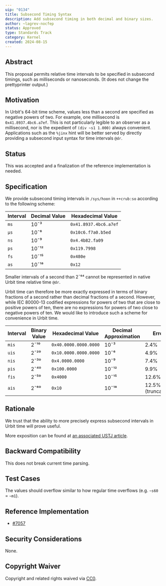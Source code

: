 ```yaml
---
uip: "0134"
title: Subsecond Timing Syntax
description: Add subsecond timing in both decimal and binary sizes.
author: ~lagrev-nocfep
status: Approved
type: Standards Track
category: Kernel
created: 2024-08-15
---
```


## Abstract

This proposal permits relative time intervals to be specified in subsecond timings, such as milliseconds or nanoseconds.  (It does not change the prettyprinter output.)

## Motivation

In Urbit's 64-bit time scheme, values less than a second are specified as negative powers of two.  For example, one millisecond is `0x41.8937.4bc6.a7ef`.  This is not particularly legible to an observer as a millisecond, nor is the expedient of `(div ~s1 1.000)` always convenient.  Applications such as the `%jinx` hint will be better served by directly providing a subsecond input syntax for time intervals `@dr`.

## Status
This was accepted and a finalization of the reference implementation is needed.

## Specification

We provide subsecond timing intervals in `/sys/hoon` in `++crub:so` according to the following scheme:

| Interval | Decimal Value | Hexadecimal Value |
| -------- | ------------- | ----------------- |
| `ms`     | 10¯³          | `0x41.8937.4bc6.a7ef` |
| `µs`     | 10¯⁶          | `0x10c6.f7a0.b5ed` |
| `ns`     | 10¯⁹          | `0x4.4b82.fa09` |
| `ps`     | 10¯¹²          | `0x119.7998` |
| `fs`     | 10¯¹⁵          | `0x480e` |
| `as`     | 10¯¹⁸          | `0x12` |

Smaller intervals of a second than 2¯⁶⁴ cannot be represented in native Urbit time relative time `@dr`.

Urbit time can therefore be more exactly expressed in terms of binary fractions of a second rather than decimal fractions of a second.  However, while IEC 80000-13 codified expressions for powers of two that are close to positive powers of ten, there are no expressions for powers of two close to negative powers of ten.  We would like to introduce such a scheme for convenience in Urbit time.

| Interval | Binary Value | Hexadecimal Value | Decimal Approximation | Error |
| -------- | ------------ | ----------------- | --------------------- | ----- |
| `mis`    | 2¯¹⁰      | `0x40.0000.0000.0000` | 10¯³ | 2.4% |
| `uis`    | 2¯²⁰      | `0x10.0000.0000.0000` | 10¯⁶ | 4.9% |
| `nis`    | 2¯³⁰      | `0x4.0000.0000` | 10¯⁹ | 7.4% |
| `pis`    | 2¯⁴⁰      | `0x100.0000` | 10¯¹² | 9.9% |
| `fis`    | 2¯⁵⁰      | `0x4000` | 10¯¹⁵ | 12.6% |
| `ais`    | 2¯⁶⁰      | `0x10` | 10¯¹⁸ | 12.5% (truncation) |

## Rationale

We trust that the ability to more precisely express subsecond intervals in Urbit time will prove useful.

More exposition can be found at [an associated USTJ article](https://github.com/Urbit-Systems-Technical-Journal/ustj-subsecond-timing/blob/master/mss.tex).

## Backward Compatibility

This does not break current time parsing.

## Test Cases

The values should overflow similar to how regular time overflows (e.g. `~s60` = `~m1`).

## Reference Implementation

- [#7057](https://github.com/urbit/urbit/pull/7057)

## Security Considerations

None.

## Copyright Waiver

Copyright and related rights waived via [CC0](../LICENSE.md).
